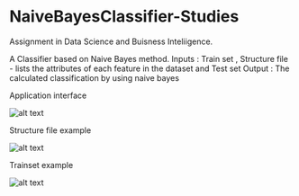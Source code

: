 # NaiveBayesClassifier-Studies

Assignment in Data Science and Buisness Inteliigence.

A Classifier based on Naive Bayes method.
Inputs : Train set , Structure file - lists the attributes of each feature in the dataset and Test set
Output : The calculated classification by using naive bayes


Application interface

![alt text](https://github.com/eranns/NaiveBayesClassifier-Studies/blob/master/examples/gui_example.png)

Structure file example

![alt text](https://github.com/eranns/NaiveBayesClassifier-Studies/tree/master/examples/structure_example.png)

Trainset example 

![alt text](https://github.com/eranns/NaiveBayesClassifier-Studies/tree/master/examples/train_example.png)




